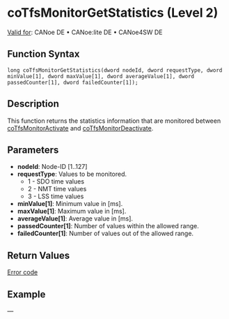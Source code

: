 # coTfsMonitorGetStatistics (Level 2)

[Valid for](../../../../Shared/FeatureAvailability.md): CANoe DE • CANoe:lite DE • CANoe4SW DE

## Function Syntax

```plaintext
long coTfsMonitorGetStatistics(dword nodeId, dword requestType, dword minValue[1], dword maxValue[1], dword averageValue[1], dword passedCounter[1], dword failedCounter[1]);
```

## Description

This function returns the statistics information that are monitored between [coTfsMonitorActivate](CAPLfunctionCoTfsMonitorActivate.md) and [coTfsMonitorDeactivate](CAPLfunctionCoTfsMonitorDeactivate.md).

## Parameters

- **nodeId**: Node-ID [1..127]
- **requestType**: Values to be monitored.
  - 1 - SDO time values
  - 2 - NMT time values
  - 3 - LSS time values
- **minValue[1]**: Minimum value in [ms].
- **maxValue[1]**: Maximum value in [ms].
- **averageValue[1]**: Average value in [ms].
- **passedCounter[1]**: Number of values within the allowed range.
- **failedCounter[1]**: Number of values out of the allowed range.

## Return Values

[Error code](../CAPLfunctionsCANopenNLTFSErrorCodes.md)

## Example

—
